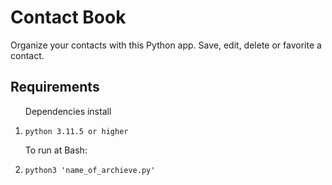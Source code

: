<h1>Contact Book</h1>

<p>Organize your contacts with this Python app. Save, edit, delete or favorite a contact.</p>

<h2>Requirements</h2>
<ol>
  Dependencies install
  <li>
  
    python 3.11.5 or higher
  </li>
  To run at Bash:
  <li>

    python3 'name_of_archieve.py'
  </li>
</ol>
